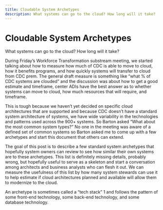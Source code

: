 ```yaml
---
title: Cloudable System Archetypes
description: What systems can go to the cloud? How long will it take?
---
```


# Cloudable System Archetypes

What systems can go to the cloud? How long will it take?

During Friday’s Workforce Transformation substream meeting, we started talking about how to measure how much of CDC is able to move to cloud, how it benefits programs, and how quickly systems will transfer to cloud from CDC prem. The general draft measure is something like “what % of CDC systems are clouded” and the discussion was about how to get a good estimate and timeframe, center ADIs have the best answer as to whether systems can move to cloud, how much resources that will require, and timeframe.

This is tough because we haven’t yet decided on specific cloud architectures that are supported and because CDC doesn’t have a standard system architecture of systems, we have wide variability in the technologies and patterns used across the 900+ systems. So Barton asked “What about the most common system types?” No one in the meeting was aware of a defined set of common systems so Barton asked me to come up with a few archetypes and start this document that others can extend.

The goal of this post is to describe a few standard system archetypes that hopefully system owners can review to see how similar their own systems are to these archetypes. This list is definitely missing details, probably wrong, but hopefully useful to serve as a skeleton and start a conversation among architects and business analysts who can flesh it out. We can measure the usefulness of this list by how many system stewards can use it to help estimate if cloud architectures planned and available will allow them to modernize to the cloud.

An archetype is sometimes called a “tech stack” 1 and follows the pattern of some front-end technology, some back-end technology, and some database technology.


